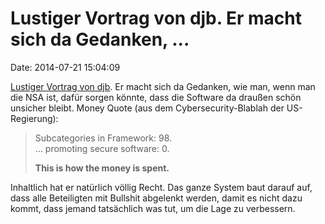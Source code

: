 Lustiger Vortrag von djb. Er macht sich da Gedanken, \...
=========================================================

Date: 2014-07-21 15:04:09

[Lustiger Vortrag von
djb](http://cr.yp.to/talks/2014.07.10/slides-djb-20140710-a4.pdf). Er
macht sich da Gedanken, wie man, wenn man die NSA ist, dafür sorgen
könnte, dass die Software da draußen schön unsicher bleibt. Money Quote
(aus dem Cybersecurity-Blablah der US-Regierung):

> Subcategories in Framework: 98.\
> ... promoting secure software: 0.
>
> **This is how the money is spent.**

Inhaltlich hat er natürlich völlig Recht. Das ganze System baut darauf
auf, dass alle Beteiligten mit Bullshit abgelenkt werden, damit es nicht
dazu kommt, dass jemand tatsächlich was tut, um die Lage zu verbessern.
